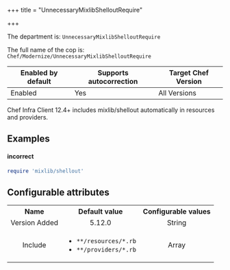 +++
title = "UnnecessaryMixlibShelloutRequire"

+++

<!-- This content is automatically generated. See https://github.com/chef/chef-web-docs/blob/main/generated/README.md -->

The department is: `UnnecessaryMixlibShelloutRequire`

The full name of the cop is: `Chef/Modernize/UnnecessaryMixlibShelloutRequire`

| Enabled by default | Supports autocorrection | Target Chef Version |
| --- | --- | --- |
| Enabled | Yes | All Versions |

Chef Infra Client 12.4+ includes mixlib/shellout automatically in resources and providers.

## Examples


#### incorrect

```ruby
require 'mixlib/shellout'
```

## Configurable attributes

<table>
<tbody><tr>
<th>Name</th>
<th>Default value</th>
<th>Configurable values</th>
</tr>
<tr>
<td style="text-align:center">Version Added</td>
<td style="text-align:center">5.12.0</td>
<td style="text-align:center">String</td>
</tr>
<tr><td style="text-align:center">Include</td>
<td style="text-align:center"><ul>
<li><code>**/resources/*.rb</code></li>
<li><code>**/providers/*.rb</code></li>
</ul>
</td>
<td style="text-align:center">Array</td>
</tr></tbody></table>
